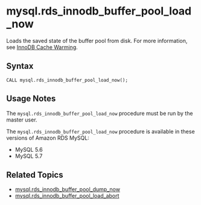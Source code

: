 # mysql\.rds\_innodb\_buffer\_pool\_load\_now<a name="mysql_rds_innodb_buffer_pool_load_now"></a>

Loads the saved state of the buffer pool from disk\. For more information, see [InnoDB Cache Warming](CHAP_MySQL.md#MySQL.Concepts.InnoDBCacheWarming)\.

## Syntax<a name="mysql_rds_innodb_buffer_pool_load_now-syntax"></a>

```
CALL mysql.rds_innodb_buffer_pool_load_now();
```

## Usage Notes<a name="mysql_rds_innodb_buffer_pool_load_now-usage"></a>

The `mysql.rds_innodb_buffer_pool_load_now` procedure must be run by the master user\. 

The `mysql.rds_innodb_buffer_pool_load_now` procedure is available in these versions of Amazon RDS MySQL:
+ MySQL 5\.6
+ MySQL 5\.7

## Related Topics<a name="mysql_rds_innodb_buffer_pool_load_now.related"></a>
+ [mysql\.rds\_innodb\_buffer\_pool\_dump\_now](mysql_rds_innodb_buffer_pool_dump_now.md)
+ [mysql\.rds\_innodb\_buffer\_pool\_load\_abort](mysql_rds_innodb_buffer_pool_load_abort.md)
